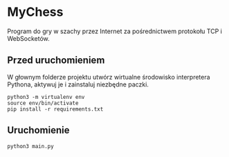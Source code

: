 # MyChess

Program do gry w szachy przez Internet za pośrednictwem protokołu TCP i WebSocketów.

## Przed uruchomieniem

W głownym folderze projektu utwórz wirtualne środowisko interpretera Pythona, aktywuj je i zainstaluj niezbędne paczki.

```shell
python3 -m virtualenv env
source env/bin/activate
pip install -r requirements.txt
```

## Uruchomienie

```shell
python3 main.py
```
